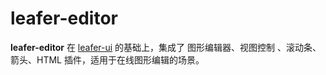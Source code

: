 # leafer-editor

**leafer-editor** 在 [leafer-ui](https://github.com/leaferjs/leafer-ui) 的基础上，集成了 图形编辑器、视图控制 、滚动条、箭头、HTML 插件，适用于在线图形编辑的场景。
